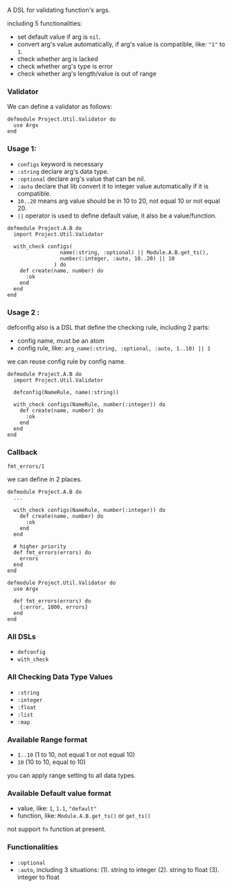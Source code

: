   A DSL for validating function's args.

  including 5 functionalities:
  - set default value if arg is ```nil```.
  - convert arg's value automatically, if arg's value is compatible, like: ```"1"``` to ```1```.
  - check whether arg is lacked
  - check whether arg's type is error
  - check whether arg's length/value is out of range

  ### Validator
  We can define a validator as follows:

  ```
  defmodule Project.Util.Validator do
    use Argx
  end
  ```

  ### Usage 1:

  - ```configs``` keyword is necessary
  - ```:string``` declare arg's data type.
  - ```:optional``` declare arg's value that can be nil.
  - ```:auto``` declare that lib convert it to integer value automatically if it is compatible.
  - ```10..20``` means arg value should be in 10 to 20, not equal 10 or not equal 20.
  - ```||``` operator is used to define default value, it also be a value/function.

  ```
  defmodule Project.A.B do
    import Project.Util.Validator

    with_check configs(
                   name(:string, :optional) || Module.A.B.get_ts(),
                   number(:integer, :auto, 10..20) || 10
                 ) do
      def create(name, number) do
        :ok
      end
    end
  end
  ```

  ### Usage 2 :

  defconfig also is a DSL that define the checking rule,
  including 2 parts:
  - config name, must be an atom
  - config rule, like: ```arg_name(:string, :optional, :auto, 1..10) || 1```

  we can reuse config rule by config name.

  ```
  defmodule Project.A.B do
    import Project.Util.Validator

    defconfig(NameRule, name(:string))

    with_check configs(NameRule, number(:integer)) do
      def create(name, number) do
        :ok
      end
    end
  end
  ```

  ### Callback

  ```fmt_errors/1```

  we can define in 2 places.
  ```
  defmodule Project.A.B do
    ...

    with_check configs(NameRule, number(:integer)) do
      def create(name, number) do
        :ok
      end
    end

    # higher priority
    def fmt_errors(errors) do
      errors
    end
  end
  ```

  ```
  defmodule Project.Util.Validator do
    use Argx

    def fmt_errors(errors) do
      {:error, 1000, errors}
    end
  end
  ```

  ### All DSLs
  - ```defconfig```
  - ```with_check```

  ### All Checking Data Type Values
  -  ```:string```
  -  ```:integer```
  -  ```:float```
  -  ```:list```
  -  ```:map```

  ### Available Range format
  - ```1..10``` (1 to 10, not equal 1 or not equal 10)
  - ```10``` (10 to 10, equal to 10)

  you can apply range setting to all data types.

  ### Available Default value format
  - value, like: ```1```, ```1.1```, ```"default"```
  - function, like: ```Module.A.B.get_ts()``` or ```get_ts()```

  not support ```fn``` function at present.

  ### Functionalities
  - ```:optional```
  - ```:auto```, including 3 situations:
  (1). string to integer
  (2). string to float
  (3). integer to float
